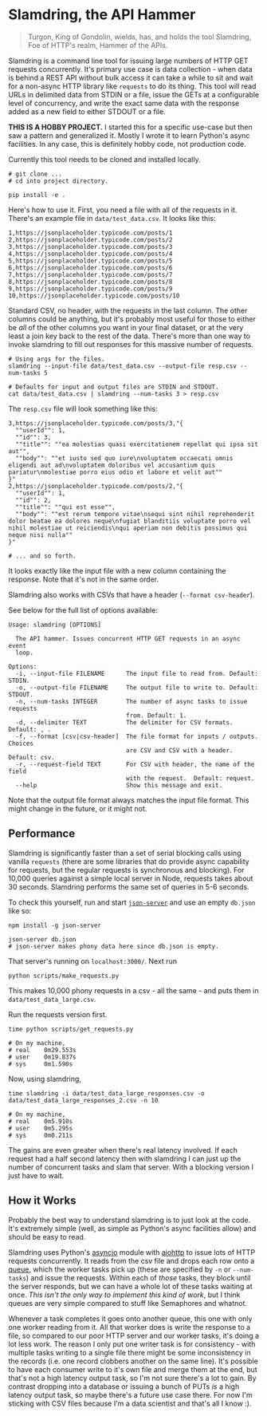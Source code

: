 # Slamdring, the API Hammer

> Turgon, King of Gondolin, wields, has, and holds the tool Slamdring, Foe of HTTP's realm, Hammer of the APIs.

Slamdring is a command line tool for issuing large numbers of HTTP GET requests concurrently.
It's primary use case is data collection - when data is behind a REST API without bulk access it can take a while to sit and wait for a non-async HTTP library like `requests` to do its thing.
This tool will read URLs in delimited data from STDIN or a file, issue the GETs at a configurable level of concurrency, and write the exact same data with the response added as a new field to either STDOUT or a file.

**THIS IS A HOBBY PROJECT.**
I started this for a specific use-case but then saw a pattern and generalized it.
Mostly I wrote it to learn Python's async facilities.
In any case, this is definitely hobby code, not production code.

Currently this tool needs to be cloned and installed locally.

```shell
# git clone ...
# cd into project directory.

pip install -e .
```

Here's how to use it.
First, you need a file with all of the requests in it.
There's an example file in `data/test_data.csv`.
It looks like this:

```
1,https://jsonplaceholder.typicode.com/posts/1
2,https://jsonplaceholder.typicode.com/posts/2
3,https://jsonplaceholder.typicode.com/posts/3
4,https://jsonplaceholder.typicode.com/posts/4
5,https://jsonplaceholder.typicode.com/posts/5
6,https://jsonplaceholder.typicode.com/posts/6
7,https://jsonplaceholder.typicode.com/posts/7
8,https://jsonplaceholder.typicode.com/posts/8
9,https://jsonplaceholder.typicode.com/posts/9
10,https://jsonplaceholder.typicode.com/posts/10
```

Standard CSV, no header, with the requests in the last column.
The other columns could be anything, but it's probably most useful for those to either be _all_ of the other columns you want in your final dataset, or at the very least a join key back to the rest of the data.
There's more than one way to invoke slamdring to fill out responses for this massive number of requests.

```shell
# Using args for the files.
slamdring --input-file data/test_data.csv --output-file resp.csv --num-tasks 5

# Defaults for input and output files are STDIN and STDOUT.
cat data/test_data.csv | slamdring --num-tasks 3 > resp.csv
```

The `resp.csv` file will look something like this:

```
3,https://jsonplaceholder.typicode.com/posts/3,"{
  ""userId"": 1,
  ""id"": 3,
  ""title"": ""ea molestias quasi exercitationem repellat qui ipsa sit aut"",
  ""body"": ""et iusto sed quo iure\nvoluptatem occaecati omnis eligendi aut ad\nvoluptatem doloribus vel accusantium quis pariatur\nmolestiae porro eius odio et labore et velit aut""
}"
2,https://jsonplaceholder.typicode.com/posts/2,"{
  ""userId"": 1,
  ""id"": 2,
  ""title"": ""qui est esse"",
  ""body"": ""est rerum tempore vitae\nsequi sint nihil reprehenderit dolor beatae ea dolores neque\nfugiat blanditiis voluptate porro vel nihil molestiae ut reiciendis\nqui aperiam non debitis possimus qui neque nisi nulla""
}"

# ... and so forth.
```

It looks exactly like the input file with a new column containing the response.
Note that it's not in the same order.

Slamdring also works with CSVs that have a header (`--format csv-header`).

See below for the full list of options available:

```
Usage: slamdring [OPTIONS]

  The API hammer. Issues concurrent HTTP GET requests in an async event
  loop.

Options:
  -i, --input-file FILENAME      The input file to read from. Default: STDIN.
  -o, --output-file FILENAME     The output file to write to. Default: STDOUT.
  -n, --num-tasks INTEGER        The number of async tasks to issue requests
                                 from. Default: 1.
  -d, --delimiter TEXT           The delimiter for CSV formats. Default: , .
  -f, --format [csv|csv-header]  The file format for inputs / outputs. Choices
                                 are CSV and CSV with a header. Default: csv.
  -r, --request-field TEXT       For CSV with header, the name of the field
                                 with the request.  Default: request.
  --help                         Show this message and exit.
```

Note that the output file format always matches the input file format.
This might change in the future, or it might not.

## Performance

Slamdring is significantly faster than a set of serial blocking calls using vanilla  `requests` (there are some libraries that do provide async capability for requests, but the regular requests is synchronous and blocking).
For 10,000 queries against a simple local server in Node, requests takes about 30 seconds.
Slamdring performs the same set of queries in 5-6 seconds.

To check this yourself, run and start [`json-server`](https://github.com/typicode/json-server) and use an empty `db.json` like so:

```shell
npm install -g json-server

json-server db.json
# json-server makes phony data here since db.json is empty.
```

That server's running on `localhost:3000/`.
Next run 

```
python scripts/make_requests.py
```

This makes 10,000 phony requests in a csv - all the same - and puts them in `data/test_data_large.csv`.

Run the requests version first.

```
time python scripts/get_requests.py

# On my machine, 
# real    0m29.553s
# user    0m19.837s
# sys     0m1.590s
```

Now, using slamdring,

```
time slamdring -i data/test_data_large_responses.csv -o data/test_data_large_responses_2.csv -n 10

# On my machine,
# real    0m5.910s
# user    0m5.295s
# sys     0m0.211s
```

The gains are even greater when there's real latency involved.
If each request had a half second latency then with slamdring I can just up the number of concurrent tasks and slam that server.
With a blocking version I just have to wait.

## How it Works

Probably the best way to understand slamdring is to just look at the code.
It's extremely simple (well, as simple as Python's async facilities allow) and should be easy to read.

Slamdring uses Python's [asyncio](http://asyncio.readthedocs.io/en/latest/index.html) module with [aiohttp](https://aiohttp.readthedocs.io/en/stable/) to issue lots of HTTP requests concurrently.
It reads from the csv file and drops each row onto a [queue](http://asyncio.readthedocs.io/en/latest/producer_consumer.html), which the worker tasks pick up (these are specified by `-n` or `--num-tasks`) and issue the requests.
Within each of _those_ tasks, they block until the server responds, but we can have a whole lot of these tasks waiting at once.
_This isn't the only way to implement this kind of work_, but I think queues are very simple compared to stuff like Semaphores and whatnot.

Whenever a task completes it goes onto another queue, this one with only one worker reading from it.
All that worker does is write the response to a file, so compared to our poor HTTP server and our worker tasks, it's doing a lot less work.
The reason I only put one writer task is for consistency - with multiple tasks writing to a single file there might be some inconsistency in the records (i.e. one record clobbers another on the same line).
It's possible to have each consumer write to it's own file and merge them at the end, but that's not a high latency output task, so I'm not sure there's a lot to gain.
By contrast dropping into a database or issuing a bunch of PUTs _is_ a high latency output task, so maybe there's a future use case there.
For now I'm sticking with CSV files because I'm a data scientist and that's all I know :).
